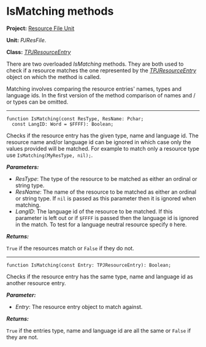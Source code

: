 <a href='Hidden comment: 
$Rev$
$Date$
'></a>

# IsMatching methods #

**Project:** [Resource File Unit](ResFileUnit.md)

**Unit:** _PJResFile_.

**Class:** _[TPJResourceEntry](TPJResourceEntry.md)_

There are two overloaded _IsMatching_ methods. They are both used to check if a resource matches the one represented by the _[TPJResourceEntry](TPJResourceEntry.md)_ object on which the method is called.

Matching involves comparing the resource entries' names, types and language ids. In the first version of the method comparison of names and / or types can be omitted.


---


```
function IsMatching(const ResType, ResName: Pchar;
  const LangID: Word = $FFFF): Boolean;
```

Checks if the resource entry has the given type, name and language id. The resource name and/or language id can be ignored in which case only the values provided will be matched. For example to match only a resource type use `IsMatching(MyResType, nil);`.

**_Parameters:_**

  * _ResType_: The type of the resource to be matched as either an ordinal or string type.
  * _ResName_: The name of the resource to be matched as either an ordinal or string type. If `nil` is passed as this parameter then it is ignored when matching.
  * _LangID_: The language id of the resource to be matched. If this parameter is left out or if `$FFFF` is passed then the language id is ignored in the match. To test for a language neutral resource specify `0` here.

**_Returns:_**

`True` if the resources match or `False` if they do not.


---


```
function IsMatching(const Entry: TPJResourceEntry): Boolean;
```

Checks if the resource entry has the same type, name and language id as another resource entry.

**_Parameter:_**

  * _Entry_: The resource entry object to match against.

**_Returns:_**

`True` if the entries type, name and language id are all the same or `False` if they are not.